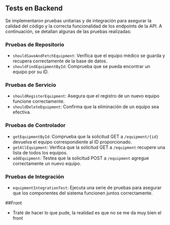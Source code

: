 ## Tests en Backend

Se implementaron pruebas unitarias y de integración para asegurar la calidad del código y la correcta funcionalidad de los endpoints de la API. A continuación, se detallan algunas de las pruebas realizadas:

### Pruebas de Repositorio
- `shouldSaveAndFetchEquipment`: Verifica que el equipo médico se guarda y recupera correctamente de la base de datos.
- `shouldFindEquipmentById`: Comprueba que se pueda encontrar un equipo por su ID.

### Pruebas de Servicio
- `shouldRegisterEquipment`: Asegura que el registro de un nuevo equipo funcione correctamente.
- `shouldDeleteEquipment`: Confirma que la eliminación de un equipo sea efectiva.

### Pruebas de Controlador
- `getEquipmentById`: Comprueba que la solicitud GET a `/equipment/{id}` devuelva el equipo correspondiente al ID proporcionado.
- `getAllEquipment`: Verifica que la solicitud GET a `/equipment` recupere una lista de todos los equipos.
- `addEquipment`: Testea que la solicitud POST a `/equipment` agregue correctamente un nuevo equipo.

### Pruebas de Integración
- `equipmentIntegrationTest`: Ejecuta una serie de pruebas para asegurar que los componentes del sistema funcionen juntos correctamente.

##Front 
- Traté de hacer lo que pude, la realidad es que no se me da muy bien el front
